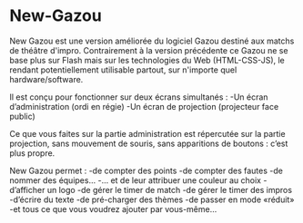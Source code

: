 # New-Gazou

New Gazou est une version améliorée du logiciel Gazou destiné aux matchs de théâtre d'impro.
Contrairement à la version précédente ce Gazou ne se base plus sur Flash mais sur les technologies du Web (HTML-CSS-JS), le rendant potentiellement utilisable partout, sur n'importe quel hardware/software.

Il est conçu pour fonctionner sur deux écrans simultanés :
-Un écran d’administration (ordi en régie)
-Un écran de projection (projecteur face public)

Ce que vous faites sur la partie administration est répercutée sur la partie projection, sans mouvement de souris, sans apparitions de boutons : c’est plus propre.

New Gazou permet :
-de compter des points
-de compter des fautes
-de nommer des équipes…
-… et de leur attribuer une couleur au choix
-d’afficher un logo -de gérer le timer de match
-de gérer le timer des impros -d’écrire du texte
-de pré-charger des thèmes -de passer en mode «réduit»
-et tous ce que vous voudrez ajouter par vous-même…
